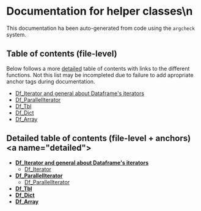 # Documentation for helper classes\n

This documentation ha been auto-generated from code using the `argcheck` system.

## Table of contents (file-level)

Below follows a more [detailed](#detailed) table of contents with links to
the different functions. Not this list may be incompleted due to failure to
add apropriate anchor tags during documentation.


- [Df_Iterator and general about Dataframe's iterators](10_iterator.md)
- [Df_ParallelIterator](11_paralleliterator.md)
- [Df_Tbl](20_tbl.md)
- [Df_Dict](21_dict.md)
- [Df_Array](22_array.md)

## Detailed table of contents (file-level + anchors)<a name=\"detailed\">


- **[Df_Iterator and general about Dataframe's iterators](10_iterator.md)**
  - [Df_Iterator](10_iterator.md#Df_Iterator)
- **[Df_ParallelIterator](11_paralleliterator.md)**
  - [Df_ParallelIterator](11_paralleliterator.md#Df_ParallelIterator)
- **[Df_Tbl](20_tbl.md)**
- **[Df_Dict](21_dict.md)**
- **[Df_Array](22_array.md)**